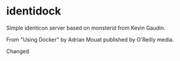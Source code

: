 identidock
==========

Simple identicon server based on monsterid from Kevin Gaudin.

From "Using Docker" by Adrian Mouat published by O'Reilly media.

Changed
